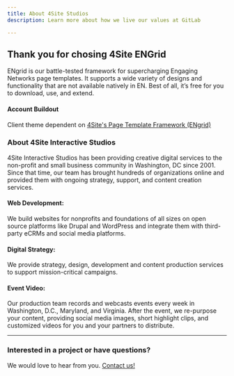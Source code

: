 ```yaml
---
title: About 4Site Studios
description: Learn more about how we live our values at GitLab

---
```


## Thank you for chosing 4Site ENGrid

ENgrid is our battle-tested framework for supercharging Engaging Networks page templates. It supports a wide variety of designs and functionality that are not available natively in EN. Best of all, it’s free for you to download, use, and extend.

#### Account Buildout

Client theme dependent on [4Site's Page Template Framework (ENgrid)](https://github.com/4site-interactive-studios/engrid-scripts)



### About 4Site Interactive Studios

4Site Interactive Studios has been providing creative digital services to the non-profit and small business community in Washington, DC since 2001. Since that time, our team has brought hundreds of organizations online and provided them with ongoing strategy, support, and content creation services.

#### Web Development: 

We build websites for nonprofits and foundations of all sizes on open source platforms like Drupal and WordPress and integrate them with third-party eCRMs and social media platforms.

#### Digital Strategy:

We provide strategy, design, development and content production services to support mission-critical campaigns.

#### Event Video:

Our production team records and webcasts events every week in Washington, D.C., Maryland, and Virginia. After the event, we re-purpose your content, providing social media images, short highlight clips, and customized videos for you and your partners to distribute.

---

### Interested in a project or have questions?

We would love to hear from you. [Contact us!](https://www.4sitestudios.com/contact/)






